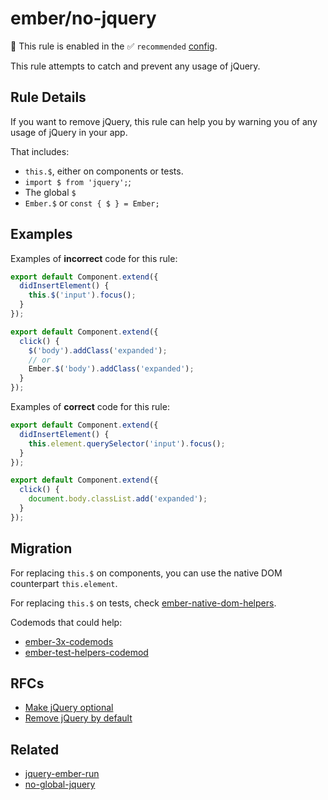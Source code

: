 # ember/no-jquery

💼 This rule is enabled in the ✅ `recommended` [config](https://github.com/ember-cli/eslint-plugin-ember#-configurations).

<!-- end auto-generated rule header -->

This rule attempts to catch and prevent any usage of jQuery.

## Rule Details

If you want to remove jQuery, this rule can help you by warning you of any usage of jQuery in your app.

That includes:

- `this.$`, either on components or tests.
- `import $ from 'jquery';`;
- The global `$`
- `Ember.$` or `const { $ } = Ember;`

## Examples

Examples of **incorrect** code for this rule:

```js
export default Component.extend({
  didInsertElement() {
    this.$('input').focus();
  }
});
```

```js
export default Component.extend({
  click() {
    $('body').addClass('expanded');
    // or
    Ember.$('body').addClass('expanded');
  }
});
```

Examples of **correct** code for this rule:

```js
export default Component.extend({
  didInsertElement() {
    this.element.querySelector('input').focus();
  }
});
```

```js
export default Component.extend({
  click() {
    document.body.classList.add('expanded');
  }
});
```

## Migration

For replacing `this.$` on components, you can use the native DOM counterpart `this.element`.

For replacing `this.$` on tests, check [ember-native-dom-helpers](https://github.com/cibernox/ember-native-dom-helpers).

Codemods that could help:

- [ember-3x-codemods](https://github.com/ember-codemods/ember-3x-codemods)
- [ember-test-helpers-codemod](https://github.com/ember-codemods/ember-test-helpers-codemod)

## RFCs

- [Make jQuery optional](https://github.com/emberjs/rfcs/blob/master/text/0294-optional-jquery.md)
- [Remove jQuery by default](https://github.com/emberjs/rfcs/blob/master/text/0386-remove-jquery.md)

## Related

- [jquery-ember-run](https://github.com/ember-cli/eslint-plugin-ember/tree/refs/tags/master/docs/rules/jquery-ember-run.md)
- [no-global-jquery](https://github.com/ember-cli/eslint-plugin-ember/tree/refs/tags/master/docs/rules/no-global-jquery.md)
